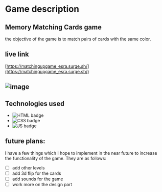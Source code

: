 # Game description

## Memory Matching Cards game

the objective of the game is to match pairs of cards with the same color.

## live link

[https://matchingupgame_esra.surge.sh/](https://matchingupgame_esra.surge.sh/)

## ![image](https://lh3.googleusercontent.com/pw/ABLVV84e5V_GXt8oCzqnCSnxWYKiNd0jzUgmrmc6CYOha2EoVY9KjhE3arDMuNQJaY9xTtqrZR73QvIDLOSN7cGsgsSDwM0D7F77fPyfPy4EK_85kS721g=w2400)

## Technologies used

- ![HTML badge](https://img.shields.io/badge/HTML5-E34F26?style=for-the-badge&logo=html5&logoColor=white)
- ![CSS badge](https://img.shields.io/badge/CSS3-1572B6?style=for-the-badge&logo=css3&logoColor=white)
- ![JS badge](https://img.shields.io/badge/JavaScript-323330?style=for-the-badge&logo=javascript&logoColor=F7DF1E)

## future plans:

I have a few things which I hope to implement in the near future to increase the functionality of the game. They are as follows:

- [ ] add other levels
- [ ] add 3d flip for the cards
- [ ] add sounds for the game
- [ ] work more on the design part
